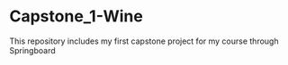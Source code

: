 # Capstone_1-Wine
This repository includes my first capstone project for my course through Springboard
